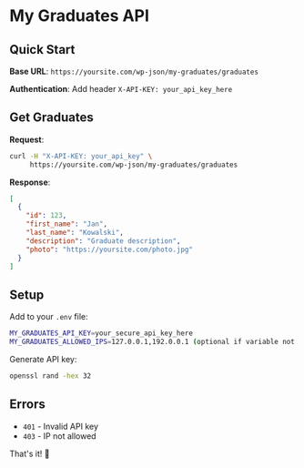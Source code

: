 # My Graduates API

## Quick Start

**Base URL**: `https://yoursite.com/wp-json/my-graduates/graduates`

**Authentication**: Add header `X-API-KEY: your_api_key_here`

## Get Graduates

**Request**:
```bash
curl -H "X-API-KEY: your_api_key" \
     https://yoursite.com/wp-json/my-graduates/graduates
```

**Response**:
```json
[
  {
    "id": 123,
    "first_name": "Jan",
    "last_name": "Kowalski", 
    "description": "Graduate description",
    "photo": "https://yoursite.com/photo.jpg"
  }
]
```

## Setup

Add to your `.env` file:
```bash
MY_GRADUATES_API_KEY=your_secure_api_key_here
MY_GRADUATES_ALLOWED_IPS=127.0.0.1,192.0.0.1 (optional if variable not set no IP restriction)
```

Generate API key:
```bash
openssl rand -hex 32
```

## Errors

- `401` - Invalid API key
- `403` - IP not allowed

That's it! 🎉
